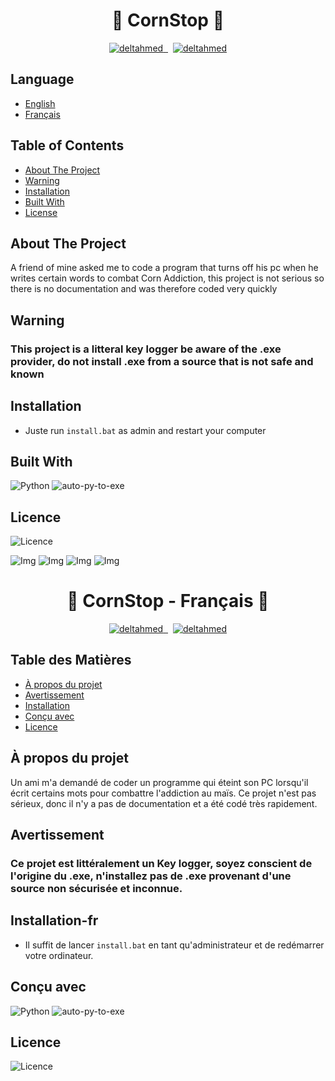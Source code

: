
<h1 align="center">🔲 CornStop 🔳</h1>
<div id="1"></div>
</p>
<p align="center"> 
  <a href="https://github.com/deltahmed/CornStop">
    <img src="https://img.shields.io/github/contributors/deltahmed/CornStop.svg?style=for-the-badge" alt="deltahmed" /> </a>
  <a href="https://github.com/deltahmed/CornStop">
    <img alt="" src="https://img.shields.io/github/issues/deltahmed/CornStop.svg?style=for-the-badge">
    </a>
  <a href="https://github.com/deltahmed/CornStop">
    <img alt="" src="https://img.shields.io/github/forks/deltahmed/CornStop.svg?style=for-the-badge"></a>
  <a href="https://github.com/deltahmed/CornStop">
    <img alt="" src="https://img.shields.io/github/stars/deltahmed/CornStop.svg?style=for-the-badge"></a>
  <a href="https://raw.githubusercontent.com/deltahmed/CornStop/master/LICENSE">
    <img src="https://img.shields.io/badge/License-BSD%202%20-blue?style=for-the-badge" alt="deltahmed" /> </a>
</p>

## Language

* [English](#1)
* [Français](#2)


## Table of Contents

* [About The Project](#about-the-project)
* [Warning](#about-the-project)
* [Installation](#installation)
* [Built With](#warning)
* [License](#license)


<!-- ABOUT THE PROJECT -->

## About The Project

A friend of mine asked me to code a program that turns off his pc when he writes certain words to combat Corn Addiction, 
this project is not serious so there is no documentation and was therefore coded very quickly

## Warning
    
### This project is a litteral key logger be aware of the .exe provider, do not install .exe from a source that is not safe and known


## Installation
+ Juste run `install.bat` as admin and restart your computer

## Built With

![Python](https://img.shields.io/badge/-Python-05122A?style=for-the-badge&logo=Python)
![auto-py-to-exe](https://img.shields.io/badge/-auto%20py%20to%20exe-05122A?style=for-the-badge&logo=Python)

## Licence 
![Licence](https://img.shields.io/badge/License-BSD%202%20-blue?style=for-the-badge)

![Img](https://upload.wikimedia.org/wikipedia/commons/8/89/HD_transparent_picture.png)
![Img](https://upload.wikimedia.org/wikipedia/commons/8/89/HD_transparent_picture.png)
![Img](https://upload.wikimedia.org/wikipedia/commons/8/89/HD_transparent_picture.png)
![Img](https://upload.wikimedia.org/wikipedia/commons/8/89/HD_transparent_picture.png)


<div id="2"></div>
<h1 align="center">🔲 CornStop - Français 🔳</h1>

</p>
<p align="center"> 
  <a href="https://github.com/deltahmed/CornStop">
    <img src="https://img.shields.io/github/contributors/deltahmed/CornStop.svg?style=for-the-badge" alt="deltahmed" /> </a>
  <a href="https://github.com/deltahmed/CornStop">
    <img alt="" src="https://img.shields.io/github/issues/deltahmed/CornStop.svg?style=for-the-badge">
    </a>
  <a href="https://github.com/deltahmed/CornStop">
    <img alt="" src="https://img.shields.io/github/forks/deltahmed/CornStop.svg?style=for-the-badge"></a>
  <a href="https://github.com/deltahmed/CornStop">
    <img alt="" src="https://img.shields.io/github/stars/deltahmed/CornStop.svg?style=for-the-badge"></a>
  <a href="https://raw.githubusercontent.com/deltahmed/CornStop/master/LICENSE">
    <img src="https://img.shields.io/badge/License-BSD%202%20-blue?style=for-the-badge" alt="deltahmed" /> </a>
</p>

## Table des Matières

* [À propos du projet](#à-propos-du-projet)
* [Avertissement](#avertissement)
* [Installation](#installation-fr)
* [Conçu avec](#conçu-avec)
* [Licence](#licence)


<!-- À PROPOS DU PROJET -->


## À propos du projet

Un ami m'a demandé de coder un programme qui éteint son PC lorsqu'il écrit certains mots pour combattre l'addiction au maïs. Ce projet n'est pas sérieux, donc il n'y a pas de documentation et a été codé très rapidement.

## Avertissement
    
### Ce projet est littéralement un Key logger, soyez conscient de l'origine du .exe, n'installez pas de .exe provenant d'une source non sécurisée et inconnue.

## Installation-fr
+ Il suffit de lancer `install.bat` en tant qu'administrateur et de redémarrer votre ordinateur.

## Conçu avec

![Python](https://img.shields.io/badge/-Python-05122A?style=for-the-badge&logo=Python)
![auto-py-to-exe](https://img.shields.io/badge/-auto%20py%20to%20exe-05122A?style=for-the-badge&logo=Python)

## Licence 
![Licence](https://img.shields.io/badge/License-BSD%202%20-blue?style=for-the-badge)
